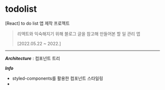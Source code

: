 # todolist
[React] to do list 앱 제작 프로젝트
> 리액트와 익숙해지기 위해 블로그 글을 참고해 만들어본 할 일 관리 앱
> 
> [2022.05.22 ~ 2022.]
> 
***

***Architecture***
: 컴포넌트 트리

***Info***
* styled-components를 활용한 컴포넌트 스타일링
* 
